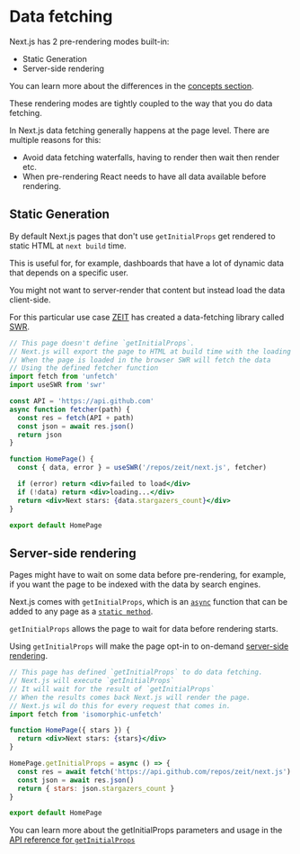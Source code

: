 # Data fetching

Next.js has 2 pre-rendering modes built-in:

- Static Generation
- Server-side rendering

You can learn more about the differences in the [concepts section](/docs/concepts/pages.md#pre-rendering).

These rendering modes are tightly coupled to the way that you do data fetching.

In Next.js data fetching generally happens at the page level. There are multiple reasons for this:

- Avoid data fetching waterfalls, having to render then wait then render etc.
- When pre-rendering React needs to have all data available before rendering.

## Static Generation

By default Next.js pages that don't use `getInitialProps` get rendered to static HTML at `next build` time.

This is useful for, for example, dashboards that have a lot of dynamic data that depends on a specific user.

You might not want to server-render that content but instead load the data client-side.

For this particular use case [ZEIT](https://zeit.co) has created a data-fetching library called [SWR](https://github.com/zeit/swr).

```jsx
// This page doesn't define `getInitialProps`.
// Next.js will export the page to HTML at build time with the loading state
// When the page is loaded in the browser SWR will fetch the data
// Using the defined fetcher function
import fetch from 'unfetch'
import useSWR from 'swr'

const API = 'https://api.github.com'
async function fetcher(path) {
  const res = fetch(API + path)
  const json = await res.json()
  return json
}

function HomePage() {
  const { data, error } = useSWR('/repos/zeit/next.js', fetcher)

  if (error) return <div>failed to load</div>
  if (!data) return <div>loading...</div>
  return <div>Next stars: {data.stargazers_count}</div>
}

export default HomePage
```

## Server-side rendering

Pages might have to wait on some data before pre-rendering, for example, if you want the page to be indexed with the data by search engines.

Next.js comes with `getInitialProps`, which is an [`async`](https://zeit.co/blog/async-and-await) function that can be added to any page as a [`static method`](https://javascript.info/static-properties-methods).

`getInitialProps` allows the page to wait for data before rendering starts.

Using `getInitialProps` will make the page opt-in to on-demand [server-side rendering](/docs/concepts/pages#server-side-rendering).

```jsx
// This page has defined `getInitialProps` to do data fetching.
// Next.js will execute `getInitialProps`
// It will wait for the result of `getInitialProps`
// When the results comes back Next.js will render the page.
// Next.js wil do this for every request that comes in.
import fetch from 'isomorphic-unfetch'

function HomePage({ stars }) {
  return <div>Next stars: {stars}</div>
}

HomePage.getInitialProps = async () => {
  const res = await fetch('https://api.github.com/repos/zeit/next.js')
  const json = await res.json()
  return { stars: json.stargazers_count }
}

export default HomePage
```

You can learn more about the getInitialProps parameters and usage in the [API reference for `getInitialProps`]()
